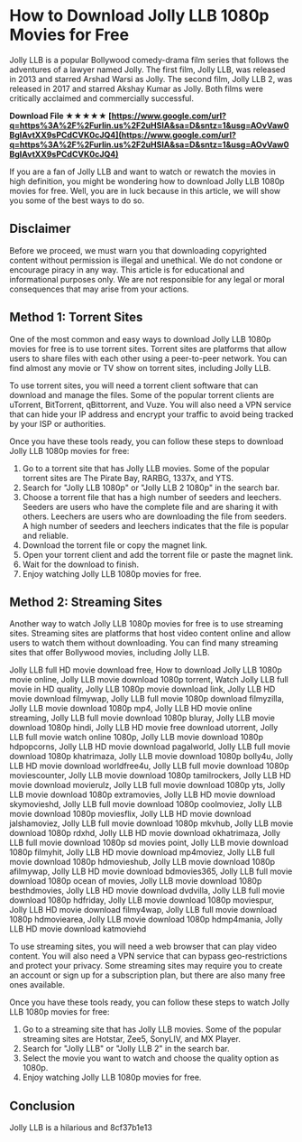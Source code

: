 # How to Download Jolly LLB 1080p Movies for Free
 
Jolly LLB is a popular Bollywood comedy-drama film series that follows the adventures of a lawyer named Jolly. The first film, Jolly LLB, was released in 2013 and starred Arshad Warsi as Jolly. The second film, Jolly LLB 2, was released in 2017 and starred Akshay Kumar as Jolly. Both films were critically acclaimed and commercially successful.
 
**Download File ★★★★★ [https://www.google.com/url?q=https%3A%2F%2Furlin.us%2F2uHSIA&sa=D&sntz=1&usg=AOvVaw0BgIAvtXX9sPCdCVK0cJQ4](https://www.google.com/url?q=https%3A%2F%2Furlin.us%2F2uHSIA&sa=D&sntz=1&usg=AOvVaw0BgIAvtXX9sPCdCVK0cJQ4)**


 
If you are a fan of Jolly LLB and want to watch or rewatch the movies in high definition, you might be wondering how to download Jolly LLB 1080p movies for free. Well, you are in luck because in this article, we will show you some of the best ways to do so.
 
## Disclaimer
 
Before we proceed, we must warn you that downloading copyrighted content without permission is illegal and unethical. We do not condone or encourage piracy in any way. This article is for educational and informational purposes only. We are not responsible for any legal or moral consequences that may arise from your actions.
 
## Method 1: Torrent Sites
 
One of the most common and easy ways to download Jolly LLB 1080p movies for free is to use torrent sites. Torrent sites are platforms that allow users to share files with each other using a peer-to-peer network. You can find almost any movie or TV show on torrent sites, including Jolly LLB.
 
To use torrent sites, you will need a torrent client software that can download and manage the files. Some of the popular torrent clients are uTorrent, BitTorrent, qBittorrent, and Vuze. You will also need a VPN service that can hide your IP address and encrypt your traffic to avoid being tracked by your ISP or authorities.
 
Once you have these tools ready, you can follow these steps to download Jolly LLB 1080p movies for free:
 
1. Go to a torrent site that has Jolly LLB movies. Some of the popular torrent sites are The Pirate Bay, RARBG, 1337x, and YTS.
2. Search for "Jolly LLB 1080p" or "Jolly LLB 2 1080p" in the search bar.
3. Choose a torrent file that has a high number of seeders and leechers. Seeders are users who have the complete file and are sharing it with others. Leechers are users who are downloading the file from seeders. A high number of seeders and leechers indicates that the file is popular and reliable.
4. Download the torrent file or copy the magnet link.
5. Open your torrent client and add the torrent file or paste the magnet link.
6. Wait for the download to finish.
7. Enjoy watching Jolly LLB 1080p movies for free.

## Method 2: Streaming Sites
 
Another way to watch Jolly LLB 1080p movies for free is to use streaming sites. Streaming sites are platforms that host video content online and allow users to watch them without downloading. You can find many streaming sites that offer Bollywood movies, including Jolly LLB.
 
Jolly LLB full HD movie download free,  How to download Jolly LLB 1080p movie online,  Jolly LLB movie download 1080p torrent,  Watch Jolly LLB full movie in HD quality,  Jolly LLB 1080p movie download link,  Jolly LLB HD movie download filmywap,  Jolly LLB full movie 1080p download filmyzilla,  Jolly LLB movie download 1080p mp4,  Jolly LLB HD movie online streaming,  Jolly LLB full movie download 1080p bluray,  Jolly LLB movie download 1080p hindi,  Jolly LLB HD movie free download utorrent,  Jolly LLB full movie watch online 1080p,  Jolly LLB movie download 1080p hdpopcorns,  Jolly LLB HD movie download pagalworld,  Jolly LLB full movie download 1080p khatrimaza,  Jolly LLB movie download 1080p bolly4u,  Jolly LLB HD movie download worldfree4u,  Jolly LLB full movie download 1080p moviescounter,  Jolly LLB movie download 1080p tamilrockers,  Jolly LLB HD movie download movierulz,  Jolly LLB full movie download 1080p yts,  Jolly LLB movie download 1080p extramovies,  Jolly LLB HD movie download skymovieshd,  Jolly LLB full movie download 1080p coolmoviez,  Jolly LLB movie download 1080p moviesflix,  Jolly LLB HD movie download jalshamoviez,  Jolly LLB full movie download 1080p mkvhub,  Jolly LLB movie download 1080p rdxhd,  Jolly LLB HD movie download okhatrimaza,  Jolly LLB full movie download 1080p sd movies point,  Jolly LLB movie download 1080p filmyhit,  Jolly LLB HD movie download mp4moviez,  Jolly LLB full movie download 1080p hdmovieshub,  Jolly LLB movie download 1080p afilmywap,  Jolly LLB HD movie download bdmovies365,  Jolly LLB full movie download 1080p ocean of movies,  Jolly LLB movie download 1080p besthdmovies,  Jolly LLB HD movie download dvdvilla,  Jolly LLB full movie download 1080p hdfriday,  Jolly LLB movie download 1080p moviespur,  Jolly LLB HD movie download filmy4wap,  Jolly LLB full movie download 1080p hdmoviearea,  Jolly LLB movie download 1080p hdmp4mania,  Jolly LLB HD movie download katmoviehd
 
To use streaming sites, you will need a web browser that can play video content. You will also need a VPN service that can bypass geo-restrictions and protect your privacy. Some streaming sites may require you to create an account or sign up for a subscription plan, but there are also many free ones available.
 
Once you have these tools ready, you can follow these steps to watch Jolly LLB 1080p movies for free:

1. Go to a streaming site that has Jolly LLB movies. Some of the popular streaming sites are Hotstar, Zee5, SonyLIV, and MX Player.
2. Search for "Jolly LLB" or "Jolly LLB 2" in the search bar.
3. Select the movie you want to watch and choose the quality option as 1080p.
4. Enjoy watching Jolly LLB 1080p movies for free.

## Conclusion
 
Jolly LLB is a hilarious and
 8cf37b1e13
 
